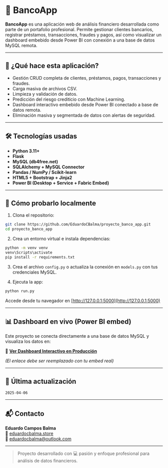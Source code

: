 # 💼 BancoApp

**BancoApp** es una aplicación web de análisis financiero desarrollada como parte de un portafolio profesional. Permite gestionar clientes bancarios, registrar préstamos, transacciones, fraudes y pagos, así como visualizar un dashboard embebido desde Power BI con conexión a una base de datos MySQL remota.

---

## 🚀 ¿Qué hace esta aplicación?

- Gestión CRUD completa de clientes, préstamos, pagos, transacciones y fraudes.
- Carga masiva de archivos CSV.
- Limpieza y validación de datos.
- Predicción del riesgo crediticio con Machine Learning.
- Dashboard interactivo embebido desde Power BI conectado a base de datos remota.
- Eliminación masiva y segmentada de datos con alertas de seguridad.

---

## 🛠️ Tecnologías usadas

- **Python 3.11+**
- **Flask**
- **MySQL (db4free.net)**
- **SQLAlchemy + MySQL Connector**
- **Pandas / NumPy / Scikit-learn**
- **HTML5 + Bootstrap + Jinja2**
- **Power BI (Desktop + Service + Fabric Embed)**

---

## 🧪 Cómo probarlo localmente

1. Clona el repositorio:
```bash
git clone https://github.com/EduardoCBalma/proyecto_banco_app.git
cd proyecto_banco_app
```

2. Crea un entorno virtual e instala dependencias:
```bash
python -m venv venv
venv\Scripts\activate
pip install -r requirements.txt
```

3. Crea el archivo `config.py` o actualiza la conexión en `models.py` con tus credenciales MySQL.

4. Ejecuta la app:
```bash
python run.py
```

Accede desde tu navegador en [http://127.0.0.1:5000](http://127.0.0.1:5000)

---

## 📊 Dashboard en vivo (Power BI embed)

Este proyecto se conecta directamente a una base de datos MySQL y visualiza los datos en:

🔗 **[Ver Dashboard Interactivo en Producción](https://app.powerbi.com/view?r=TU_ID_EMBED)**

*(El enlace debe ser reemplazado con tu embed real)*

---

## 📅 Última actualización

`2025-04-06`

---

## 📬 Contacto

**Eduardo Campos Balma**  
🔗 [eduardocbalma.store](https://eduardocbalma.store)  
📧 eduardocbalma@outlook.com  

---

> Proyecto desarrollado con 💻 pasión y enfoque profesional para análisis de datos financieros.

